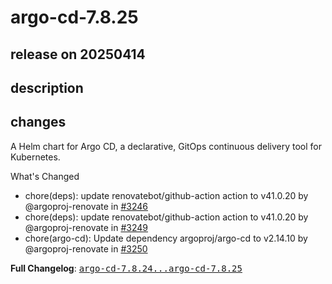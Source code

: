 # argo-cd-7.8.25

## release on 20250414

## description

## changes

A Helm chart for Argo CD, a declarative, GitOps continuous delivery tool for Kubernetes.

What's Changed

* chore(deps): update renovatebot/github-action action to v41.0.20 by @argoproj-renovate in <a class="issue-link js-issue-link" data-error-text="Failed to load title" data-id="2990130663" data-permission-text="Title is private" data-url="https://github.com/argoproj/argo-helm/issues/3246" data-hovercard-type="pull_request" data-hovercard-url="/argoproj/argo-helm/pull/3246/hovercard" href="https://github.com/argoproj/argo-helm/pull/3246">#3246</a>
* chore(deps): update renovatebot/github-action action to v41.0.20 by @argoproj-renovate in <a class="issue-link js-issue-link" data-error-text="Failed to load title" data-id="2991908610" data-permission-text="Title is private" data-url="https://github.com/argoproj/argo-helm/issues/3249" data-hovercard-type="pull_request" data-hovercard-url="/argoproj/argo-helm/pull/3249/hovercard" href="https://github.com/argoproj/argo-helm/pull/3249">#3249</a>
* chore(argo-cd): Update dependency argoproj/argo-cd to v2.14.10 by @argoproj-renovate in <a class="issue-link js-issue-link" data-error-text="Failed to load title" data-id="2994118302" data-permission-text="Title is private" data-url="https://github.com/argoproj/argo-helm/issues/3250" data-hovercard-type="pull_request" data-hovercard-url="/argoproj/argo-helm/pull/3250/hovercard" href="https://github.com/argoproj/argo-helm/pull/3250">#3250</a>

<strong>Full Changelog</strong>: <a class="commit-link" href="https://github.com/argoproj/argo-helm/compare/argo-cd-7.8.24...argo-cd-7.8.25"><tt>argo-cd-7.8.24...argo-cd-7.8.25</tt></a>

